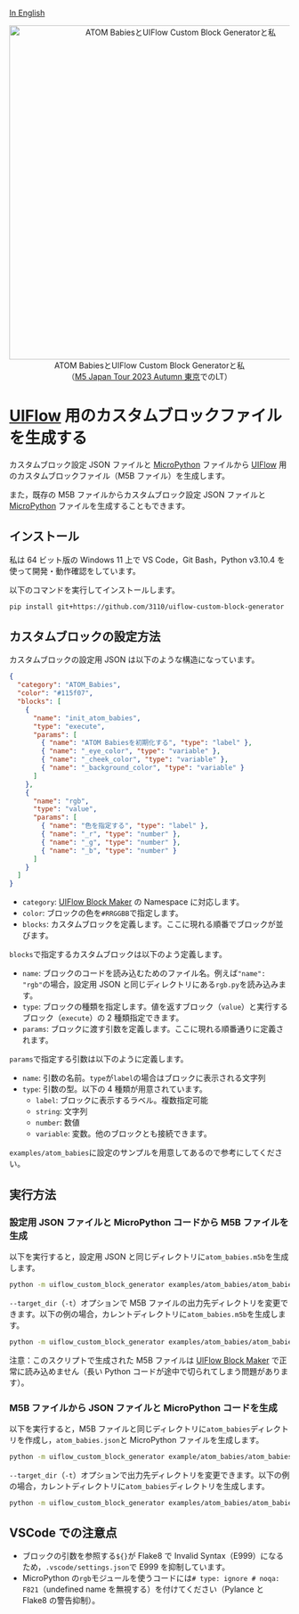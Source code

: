 [In English](README.md)

<p align="center">
  <a href="https://speakerdeck.com/3110/atom-babiestouiflow-custom-block-generatortosi" target="_blank">
  <img src="https://files.speakerdeck.com/presentations/ef509fde25924b86b992a7a947861d0c/slide_0.jpg" alt="ATOM BabiesとUIFlow Custom Block Generatorと私" width="600"/></a>
  <br>
  <caption>ATOM BabiesとUIFlow Custom Block Generatorと私<br>（<a href="https://m5stack.connpass.com/event/297120/">M5 Japan Tour 2023 Autumn 東京</a>でのLT）</caption>
  </p>

# [UIFlow](https://flow.m5stack.com) 用のカスタムブロックファイルを生成する

カスタムブロック設定 JSON ファイルと [MicroPython](https://micropython.org/) ファイルから [UIFlow](https://flow.m5stack.com/) 用のカスタムブロックファイル（M5B ファイル）を生成します。

また，既存の M5B ファイルからカスタムブロック設定 JSON ファイルと[MicroPython](https://micropython.org/) ファイルを生成することもできます。

## インストール

私は 64 ビット版の Windows 11 上で VS Code，Git Bash，Python v3.10.4 を使って開発・動作確認をしています。

以下のコマンドを実行してインストールします。

```bash
pip install git+https://github.com/3110/uiflow-custom-block-generator
```

## カスタムブロックの設定方法

カスタムブロックの設定用 JSON は以下のような構造になっています。

```json
{
  "category": "ATOM_Babies",
  "color": "#115f07",
  "blocks": [
    {
      "name": "init_atom_babies",
      "type": "execute",
      "params": [
        { "name": "ATOM Babiesを初期化する", "type": "label" },
        { "name": "_eye_color", "type": "variable" },
        { "name": "_cheek_color", "type": "variable" },
        { "name": "_background_color", "type": "variable" }
      ]
    },
    {
      "name": "rgb",
      "type": "value",
      "params": [
        { "name": "色を指定する", "type": "label" },
        { "name": "_r", "type": "number" },
        { "name": "_g", "type": "number" },
        { "name": "_b", "type": "number" }
      ]
    }
  ]
}
```

- `category`: [UIFlow Block Maker](http://block-maker.m5stack.com/) の Namespace に対応します。
- `color`: ブロックの色を`#RRGGBB`で指定します。
- `blocks`: カスタムブロックを定義します。ここに現れる順番でブロックが並びます。

`blocks`で指定するカスタムブロックは以下のよう定義します。

- `name`: ブロックのコードを読み込むためのファイル名。例えば`"name": "rgb"`の場合，設定用 JSON と同じディレクトリにある`rgb.py`を読み込みます。
- `type`: ブロックの種類を指定します。値を返すブロック（`value`）と実行するブロック（`execute`）の 2 種類指定できます。
- `params`: ブロックに渡す引数を定義します。ここに現れる順番通りに定義されます。

`params`で指定する引数は以下のように定義します。

- `name`: 引数の名前。`type`が`label`の場合はブロックに表示される文字列
- `type`: 引数の型。以下の 4 種類が用意されています。
  - `label`: ブロックに表示するラベル。複数指定可能
  - `string`: 文字列
  - `number`: 数値
  - `variable`: 変数。他のブロックとも接続できます。

`examples/atom_babies`に設定のサンプルを用意してあるので参考にしてください。

## 実行方法

### 設定用 JSON ファイルと MicroPython コードから M5B ファイルを生成

以下を実行すると，設定用 JSON と同じディレクトリに`atom_babies.m5b`を生成します。

```bash
python -m uiflow_custom_block_generator examples/atom_babies/atom_babies.json
```

`--target_dir`（`-t`）オプションで M5B ファイルの出力先ディレクトリを変更できます。以下の例の場合，カレントディレクトリに`atom_babies.m5b`を生成します。

```bash
python -m uiflow_custom_block_generator examples/atom_babies/atom_babies.json -t .
```

注意：このスクリプトで生成された M5B ファイルは [UIFlow Block Maker](http://block-maker.m5stack.com/) で正常に読み込めません（長い Python コードが途中で切られてしまう問題があります）。

### M5B ファイルから JSON ファイルと MicroPython コードを生成

以下を実行すると，M5B ファイルと同じディレクトリに`atom_babies`ディレクトリを作成し，`atom_babies.json`と MicroPython ファイルを生成します。

```bash
python -m uiflow_custom_block_generator example/atom_babies/atom_babies.m5b
```

`--target_dir`（`-t`）オプションで出力先ディレクトリを変更できます。以下の例の場合，カレントディレクトリに`atom_babies`ディレクトリを生成します。

```bash
python -m uiflow_custom_block_generator examples/atom_babies/atom_babies.m5b -t .
```

## VSCode での注意点

- ブロックの引数を参照する`${}`が Flake8 で Invalid Syntax（E999）になるため，`.vscode/settings.json`で E999 を抑制しています。
- MicroPython の`rgb`モジュールを使うコードには`# type: ignore # noqa: F821`（undefined name を無視する）を付けてください（Pylance と Flake8 の警告抑制）。
